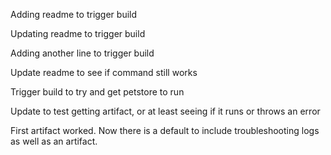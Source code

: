 Adding readme to trigger build

Updating readme to trigger build

Adding another line to trigger build

Update readme to see if command still works

Trigger build to try and get petstore to run

Update to test getting artifact, or at least seeing if it runs or throws an error

First artifact worked. Now there is a default to include troubleshooting logs as well as an artifact. 
